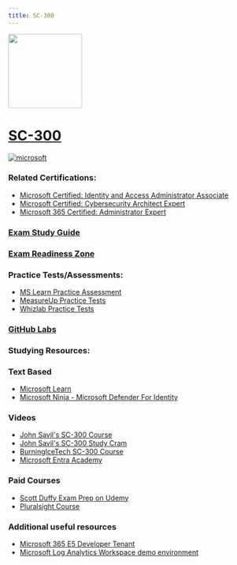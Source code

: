 ```yaml
---
title: SC-300
---
```


<img src="/sc-300.png" width="150" height="150">

# [SC-300](https://learn.microsoft.com/certifications/exams/sc-300?WT.mc_id=291324)

<a href='https://learn.microsoft.com/en-us/certifications/browse/?type=role-based&levels=intermediate' target="_blank"><img alt='microsoft' src='https://img.shields.io/badge/associate-100000?style=for-the-badge&logo=microsoft&logoColor=white&labelColor=0078D4&color=212221'/></a> 

### Related Certifications:
- [Microsoft Certified: Identity and Access Administrator Associate](https://learn.microsoft.com/en-us/certifications/identity-and-access-administrator?WT.mc_id=291324)
- [Microsoft Certified: Cybersecurity Architect Expert](https://learn.microsoft.com/en-us/certifications/cybersecurity-architect-expert?WT.mc_id=291324)
- [Microsoft 365 Certified: Administrator Expert](https://learn.microsoft.com/en-us/certifications/m365-enterprise-administrator?WT.mc_id=291324)


### [Exam Study Guide](https://learn.microsoft.com/credentials/certifications/resources/study-guides/sc-300?WT.mc_id=291324)
### [Exam Readiness Zone](https://learn.microsoft.com/en-us/shows/exam-readiness-zone/preparing-for-sc-300-implement-identities-in-azure-ad-1-of-4/?WT.mc_id=291324)

### Practice Tests/Assessments:
- [MS Learn Practice Assessment](https://learn.microsoft.com/certifications/exams/sc-300/practice/assessment?assessment-type=practice&assessmentId=60&WT.mc_id=291324)
- [MeasureUp Practice Tests](https://www.measureup.com/microsoft-practice-test-sc-300-microsoft-identity-and-access-administrator.html)
- [Whizlab Practice Tests](https://www.whizlabs.com/microsoft-identity-and-access-administrator-sc-300/)

### [GitHub Labs](https://aka.ms/sc300labs)

### Studying Resources:

### Text Based
- [Microsoft Learn](https://learn.microsoft.com/certifications/exams/sc-300?WT.mc_id=291324)
- [Microsoft Ninja - Microsoft Defender For Identity](https://techcommunity.microsoft.com/t5/security-compliance-and-identity/microsoft-defender-for-identity-ninja-training/ba-p/2117904?WT.mc_id=291324)
### Videos
- [John Savil's SC-300 Course](https://www.youtube.com/watch?v=LGpgqRVG65g&list=PLlVtbbG169nGj4rfaMUQiKiBZNDlxoo0y)
- [John Savil's SC-300 Study Cram](https://www.youtube.com/watch?v=LGpgqRVG65g&pp=ygUNc2MgMzAwIGNvdXJzZQ%3D%3D)
- [BurningIceTech SC-300 Course](https://www.youtube.com/playlist?list=PLc6LqxQFwub_x6ETpGZ2nCmlq5kJ_F1eH)
- [Microsoft Entra Academy](https://microsoft.github.io/PartnerResources/skilling/microsoft-security-academy/entra-academy)
### Paid Courses
- [Scott Duffy Exam Prep on Udemy](https://www.udemy.com/course/sc300-azure/)
- [Pluralsight Course](https://www.pluralsight.com/paths/microsoft-identity-and-access-administrator-sc-300)
### Additional useful resources
- [Microsoft 365 E5 Developer Tenant](https://developer.microsoft.com/en-us/microsoft-365/dev-program?WT.mc_id=291324)
- [Microsoft Log Analytics Workspace demo environment](https://aka.ms/lademo)
